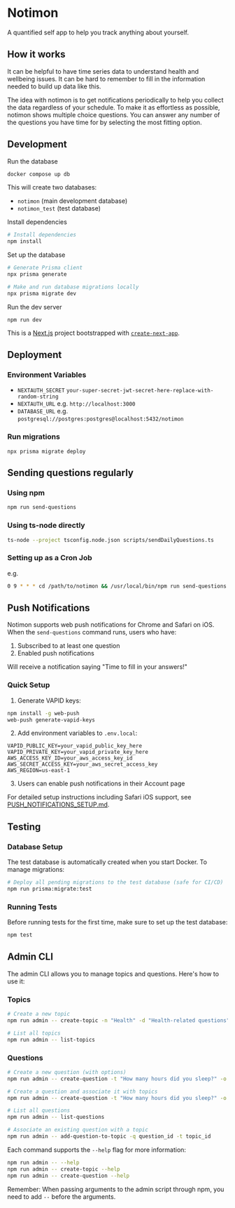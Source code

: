 # Notimon

A quantified self app to help you track anything about yourself.


## How it works

It can be helpful to have time series data to understand health and wellbeing issues. It can be hard to remember to fill in the information needed to build up data like this.

The idea with notimon is to get notifications periodically to help you collect the data regardless of your schedule. To make it as effortless as possible, notimon shows multiple choice questions. You can answer any number of the questions you have time for by selecting the most fitting option.

## Development

Run the database

```bash
docker compose up db
```

This will create two databases:
- `notimon` (main development database)
- `notimon_test` (test database)

Install dependencies

```bash
# Install dependencies
npm install
```

Set up the database

```bash
# Generate Prisma client
npx prisma generate

# Make and run database migrations locally
npx prisma migrate dev
```

Run the dev server

```
npm run dev
```

This is a [Next.js](https://nextjs.org) project bootstrapped with [`create-next-app`](https://nextjs.org/docs/app/api-reference/cli/create-next-app).


## Deployment


### Environment Variables

- `NEXTAUTH_SECRET` `your-super-secret-jwt-secret-here-replace-with-random-string`
- `NEXTAUTH_URL` e.g. `http://localhost:3000`
- `DATABASE_URL` e.g. `postgresql://postgres:postgres@localhost:5432/notimon`

### Run migrations

```
npx prisma migrate deploy
```

## Sending questions regularly

### Using npm
```bash
npm run send-questions
```

### Using ts-node directly
```bash
ts-node --project tsconfig.node.json scripts/sendDailyQuestions.ts
```

### Setting up as a Cron Job

e.g.

```bash
0 9 * * * cd /path/to/notimon && /usr/local/bin/npm run send-questions
```

## Push Notifications

Notimon supports web push notifications for Chrome and Safari on iOS. When the `send-questions` command runs, users who have:
1. Subscribed to at least one question
2. Enabled push notifications

Will receive a notification saying "Time to fill in your answers!"

### Quick Setup

1. Generate VAPID keys:
```bash
npm install -g web-push
web-push generate-vapid-keys
```

2. Add environment variables to `.env.local`:
```env
VAPID_PUBLIC_KEY=your_vapid_public_key_here
VAPID_PRIVATE_KEY=your_vapid_private_key_here
AWS_ACCESS_KEY_ID=your_aws_access_key_id
AWS_SECRET_ACCESS_KEY=your_aws_secret_access_key
AWS_REGION=us-east-1
```

3. Users can enable push notifications in their Account page

For detailed setup instructions including Safari iOS support, see [PUSH_NOTIFICATIONS_SETUP.md](./PUSH_NOTIFICATIONS_SETUP.md).

## Testing

### Database Setup

The test database is automatically created when you start Docker. To manage migrations:

```bash
# Deploy all pending migrations to the test database (safe for CI/CD)
npm run prisma:migrate:test
```

### Running Tests

Before running tests for the first time, make sure to set up the test database:

```bash
npm test
```

## Admin CLI

The admin CLI allows you to manage topics and questions. Here's how to use it:

### Topics

```bash
# Create a new topic
npm run admin -- create-topic -n "Health" -d "Health-related questions"

# List all topics
npm run admin -- list-topics
```

### Questions

```bash
# Create a new question (with options)
npm run admin -- create-question -t "How many hours did you sleep?" -o "0-4" "4-6" "6-8" "8+"

# Create a question and associate it with topics
npm run admin -- create-question -t "How many hours did you sleep?" -o "0-4" "4-6" "6-8" "8+" --topics topic_id_1 topic_id_2

# List all questions
npm run admin -- list-questions

# Associate an existing question with a topic
npm run admin -- add-question-to-topic -q question_id -t topic_id
```

Each command supports the `--help` flag for more information:
```bash
npm run admin -- --help
npm run admin -- create-topic --help
npm run admin -- create-question --help
```

Remember: When passing arguments to the admin script through npm, you need to add `--` before the arguments.
